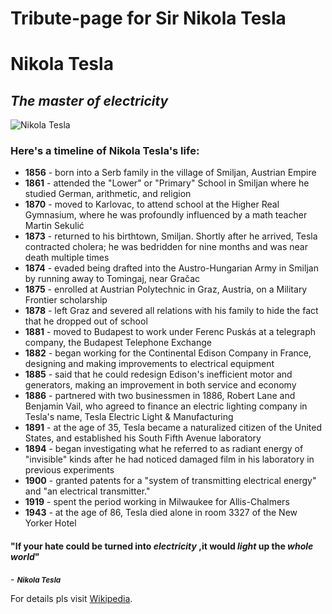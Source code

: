 # Tribute-page for Sir Nikola Tesla


<html>
<body>
 <div class="container">
     <div class="jumbotron">
       
  <h1 class="text-center">Nikola Tesla</h1>
  <h2 class="text-center"><em>The master of electricity</em></h2>
         
  <img class="img-thumbnail" src="https://thefifthestate.com.au/wp-content/uploads/2020/09/Nikola-Tesla-Publicity-photo-laboratory-Colorado-Springs-December-1899-1.jpg" alt="Nikola Tesla" />
  <h3 class="text-center">Here's a timeline of Nikola Tesla's life:</h3>
       
  <div class="container">
   <ul>
     <li><b>1856</b> - born into a Serb family in the village of Smiljan, Austrian Empire</li>
     <li><b>1861</b> - attended the "Lower" or "Primary" School in Smiljan where he studied German, arithmetic, and religion</li>
     <li><b>1870</b> - moved to Karlovac, to attend school at the Higher Real Gymnasium, where he was profoundly influenced by a math teacher Martin Sekulić</li>
     <li><b>1873</b> - returned to his birthtown, Smiljan. Shortly after he arrived, Tesla contracted cholera; he was bedridden for nine months and was near death multiple times</li>
     <li><b>1874</b> - evaded being drafted into the Austro-Hungarian Army in Smiljan by running away to Tomingaj, near Gračac</li>
     <li><b>1875</b> - enrolled at Austrian Polytechnic in Graz, Austria, on a Military Frontier scholarship</li>
     <li><b>1878</b> - left Graz and severed all relations with his family to hide the fact that he dropped out of school</li>
     <li><b>1881</b> - moved to Budapest to work under Ferenc Puskás at a telegraph company, the Budapest Telephone Exchange</li>
     <li><b>1882</b> - began working for the Continental Edison Company in France, designing and making improvements to electrical equipment</li>
     <li><b>1885</b> - said that he could redesign Edison's inefficient motor and generators, making an improvement in both service and economy</li>
     <li><b>1886</b> - partnered with two businessmen in 1886, Robert Lane and Benjamin Vail, who agreed to finance an electric lighting company in Tesla's name, Tesla Electric Light & Manufacturing</li>
     <li><b>1891</b> - at the age of 35, Tesla became a naturalized citizen of the United States, and established his South Fifth Avenue laboratory</li>
     <li><b>1894</b> - began investigating what he referred to as radiant energy of "invisible" kinds after he had noticed damaged film in his laboratory in previous experiments</li>
     <li><b>1900</b> - granted patents for a "system of transmitting electrical energy" and "an electrical transmitter."</li>
     <li><b>1919</b> - spent the period working in Milwaukee for Allis-Chalmers</li>
     <li><b>1943</b> - at the age of 86, Tesla died alone in room 3327 of the New Yorker Hotel</li>
  </ul>
   <h4>"If your hate could be turned into <b><i> electricity </i></b>,it would <b><i> light </i></b> up the <b><i>whole world</i></b>"</h4>
    <p class="text-center">- <em><small><b>Nikola Tesla</b></small></em></p>
    <div class="text-center"
   <p>For details pls visit <a href="https://en.wikipedia.org/wiki/Nikola_Tesla" target="_blank">Wikipedia</a>.</p>
  </div>
  </div>   
  </div>   
</body>
</html>
